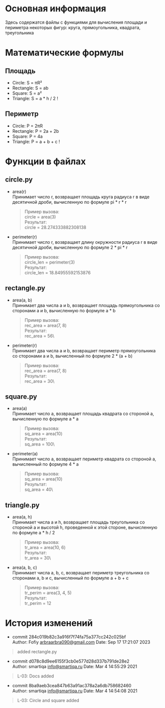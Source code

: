 # Основная информация
Здесь содержатся файлы с функциями для вычисления площади и периметра некоторых фигур: круга, прямоугольника, квадрата, треугольника

# Математические формулы
## Площадь
- Circle: S = πR²
- Rectangle: S = ab
- Square: S = a²
- Triangle: S = a * h / 2 !

## Периметр
- Circle: P = 2πR
- Rectangle: P = 2a + 2b
- Square: P = 4a
- Triangle: P = a + b + c !

# Функции в файлах
## circle.py
- area(r)\
Принимает число r, возвращает площадь круга радиуса r в виде десятичной дроби, вычисленную по формуле pi * r * r
    >Пример вызова:\
        circle = area(3)\
    Результат:\
        circle = 28.274333882308138
- perimeter(r)\
Принимает число r, возвращает длину окружности радиуса r в виде десятичной дроби, вычисленную по формуле 2 * pi * r
    >Пример вызова:\
        circle_len = perimeter(3)\
    Результат:\
        circle_len = 18.84955592153876

## rectangle.py
- area(a, b)\
Принимает два числа a и b, возвращает площадь прямоугольника co сторонами a и b, вычисленную по формуле a * b 
    >Пример вызова:\
        rec_area = area(7, 8)\
    Результат:\
        rec_area = 56\
- perimeter(r)\
Принимает два числа a и b, возвращает периметр прямоугольника co сторонами a и b, вычисленный по формуле 2 * (a + b)
    >Пример вызова:\
        rec_area = area(7, 8)\
    Результат:\
        rec_area = 30\

## square.py
- area(a)\
Принимает число a, возвращает площадь квадрата co стороной a, вычисленную по формуле a * a 
    >Пример вызова:\
        sq_area = area(10)\
    Результат:\
        sq_area = 100\
- perimeter(a)\
Принимает число a, возвращает периметр квадрата co стороной a, вычисленный по формуле 4 * a 
    >Пример вызова:\
        sq_area = area(10)\
    Результат:\
        sq_area = 40\

## triangle.py
- area(a, h)\
Принимает числа a и h, возвращает площадь треугольника co стороной a и высотой h, проведенной к этой стороне, вычисленную по формуле a * h / 2
    >Пример вызова:\
        tr_area = area(10, 6)\
    Результат:\
        tr_area = 30\
- area(a, b, c)\
Принимает числа a, b, c, возвращает периметр треугольника co сторонами a, b и c, вычисленный по формуле a + b + c
    >Пример вызова:\
        tr_perim = area(3, 4, 5)\
    Результат:\
        tr_perim = 12

# История изменений
- commit 284c019b82c3a916f7f74fa75a377cc242c025bf \
Author: Fofiy <arbraarbra090@gmail.com>
Date: Sep 17 17:21:07 2023 
> added rectangle.py

- commit d078c8d9ee6155f3cb0e577d28d337b791de28e2 \
Author: smartiqa <info@smartiqa.ru>
Date: Mar 4 14:55:29 2021
> L-03: Docs added

- commit 8ba9aeb3cea847b63a91ac378a2a6db758682460 \
Author: smartiqa <info@smartiqa.ru>
Date: Mar 4 14:54:08 2021
> L-03: Circle and square added
